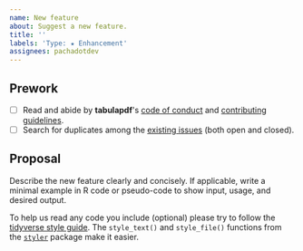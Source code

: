 ```yaml
---
name: New feature
about: Suggest a new feature.
title: ''
labels: 'Type: ★ Enhancement'
assignees: pachadotdev
---
```


## Prework

- [ ] Read and abide by **tabulapdf**'s [code of conduct](https://www.contributor-covenant.org/version/2/1/code_of_conduct.html) and [contributing guidelines](https://github.com/ropensci/tabulapdf/blob/main/.github/CONTRIBUTING.md).
- [ ] Search for duplicates among the [existing issues](https://github.com/ropensci/tabulapdf/issues) (both open and closed).

## Proposal

Describe the new feature clearly and concisely. If applicable, write a minimal example in R code or pseudo-code to show input, usage, and desired output.

To help us read any code you include (optional) please try to follow the [tidyverse style guide](https://style.tidyverse.org/). The `style_text()` and `style_file()` functions from the [`styler`](https://github.com/r-lib/styler) package make it easier.
